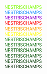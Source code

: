 <div style="color:LawnGreen">NESTRISCHAMPS</div>
<div style="color:DodgerBlue">NESTRISCHAMPS</div>
<div style="color:DarkViolet">NESTRISCHAMPS</div>
<div style="color:red">NESTRISCHAMPS</div>
<div style="color:orange">NESTRISCHAMPS</div>
<div style="color:yellow">NESTRISCHAMPS</div>

<div style="color:#258825">NESTRISCHAMPS</div>
<div style="color:#207720">NESTRISCHAMPS</div>
<div style="color:#156615">NESTRISCHAMPS</div>
<div style="color:#105510">NESTRISCHAMPS</div>
<div style="color:#104410">NESTRISCHAMPS</div>
<div style="color:#103310">NESTRISCHAMPS</div>




